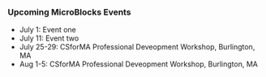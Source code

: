 ### Upcoming MicroBlocks Events

- July 1: Event one
- July 11: Event two
- July 25-29: CSforMA Professional Deveopment Workshop, Burlington, MA
- Aug 1-5: CSforMA Professional Deveopment Workshop, Burlington, MA
